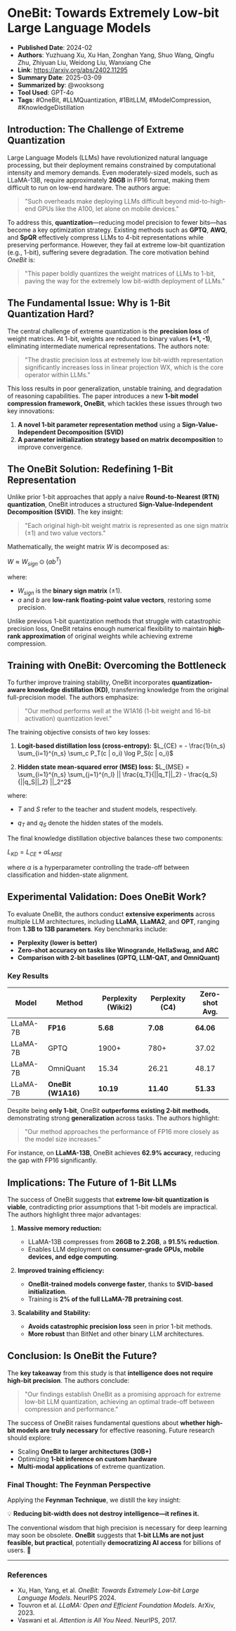 # OneBit: Towards Extremely Low-bit Large Language Models

- **Published Date**: 2024-02
- **Authors**: Yuzhuang Xu, Xu Han, Zonghan Yang, Shuo Wang, Qingfu Zhu, Zhiyuan Liu, Weidong Liu, Wanxiang Che
- **Link**: https://arxiv.org/abs/2402.11295
- **Summary Date**: 2025-03-09
- **Summarized by**: @wooksong
- **Tool Used**: GPT-4o
- **Tags**: #OneBit, #LLMQuantization, #1BitLLM, #ModelCompression, #KnowledgeDistillation

## Introduction: The Challenge of Extreme Quantization

Large Language Models (LLMs) have revolutionized natural language processing, but their deployment remains constrained by computational intensity and memory demands. Even moderately-sized models, such as LLaMA-13B, require approximately **26GB** in FP16 format, making them difficult to run on low-end hardware. The authors argue:

> "Such overheads make deploying LLMs difficult beyond mid-to-high-end GPUs like the A100, let alone on mobile devices."

To address this, **quantization**—reducing model precision to fewer bits—has become a key optimization strategy. Existing methods such as **GPTQ**, **AWQ**, and **SpQR** effectively compress LLMs to 4-bit representations while preserving performance. However, they fail at extreme low-bit quantization (e.g., 1-bit), suffering severe degradation. The core motivation behind *OneBit* is:

> "This paper boldly quantizes the weight matrices of LLMs to 1-bit, paving the way for the extremely low bit-width deployment of LLMs."

## The Fundamental Issue: Why is 1-Bit Quantization Hard?

The central challenge of extreme quantization is the **precision loss** of weight matrices. At 1-bit, weights are reduced to binary values **(+1, -1)**, eliminating intermediate numerical representations. The authors note:

> "The drastic precision loss at extremely low bit-width representation significantly increases loss in linear projection WX, which is the core operator within LLMs."

This loss results in poor generalization, unstable training, and degradation of reasoning capabilities. The paper introduces a new **1-bit model compression framework, OneBit**, which tackles these issues through two key innovations:

1. **A novel 1-bit parameter representation method** using a **Sign-Value-Independent Decomposition (SVID)**
2. **A parameter initialization strategy based on matrix decomposition** to improve convergence.

## The OneBit Solution: Redefining 1-Bit Representation

Unlike prior 1-bit approaches that apply a naive **Round-to-Nearest (RTN) quantization**, OneBit introduces a structured **Sign-Value-Independent Decomposition (SVID)**. The key insight:

> "Each original high-bit weight matrix is represented as one sign matrix (±1) and two value vectors."

Mathematically, the weight matrix $W$ is decomposed as:

$W ≈ W_{sign} ⊙ (a b^T)$

where:

- $W_{sign}$ is the **binary sign matrix** (±1).
- $a$ and $b$ are **low-rank floating-point value vectors**, restoring some precision.

Unlike previous 1-bit quantization methods that struggle with catastrophic precision loss, OneBit retains enough numerical flexibility to maintain **high-rank approximation** of original weights while achieving extreme compression.

## Training with OneBit: Overcoming the Bottleneck

To further improve training stability, OneBit incorporates **quantization-aware knowledge distillation (KD)**, transferring knowledge from the original full-precision model. The authors emphasize:

> "Our method performs well at the W1A16 (1-bit weight and 16-bit activation) quantization level."

The training objective consists of two key losses:

1. **Logit-based distillation loss (cross-entropy):**
   $L_{CE} = - \frac{1}{n_s} \sum_{i=1}^{n_s} \sum_c P_T(c | o_i) \log P_S(c | o_i)$

2. **Hidden state mean-squared error (MSE) loss:**
   $L_{MSE} = \sum_{i=1}^{n_s} \sum_{j=1}^{n_l} || \frac{q_T}{||q_T||_2} - \frac{q_S}{||q_S||_2} ||_2^2$

where:

- $T$ and $S$ refer to the teacher and student models, respectively.

- $q_T$ and $q_S$ denote the hidden states of the models.

The final knowledge distillation objective balances these two components:

$L_{KD} = L_{CE} + α L_{MSE}$

where $α$ is a hyperparameter controlling the trade-off between classification and hidden-state alignment.

## Experimental Validation: Does OneBit Work?

To evaluate OneBit, the authors conduct **extensive experiments** across multiple LLM architectures, including **LLaMA**, **LLaMA2**, and **OPT**, ranging from **1.3B to 13B parameters**. Key benchmarks include:

- **Perplexity (lower is better)**
- **Zero-shot accuracy on tasks like Winogrande, HellaSwag, and ARC**
- **Comparison with 2-bit baselines (GPTQ, LLM-QAT, and OmniQuant)**

### Key Results

| Model | Method | Perplexity (Wiki2) | Perplexity (C4) | Zero-shot Avg. |
|--------|--------|------------------|---------------|---------------|
| LLaMA-7B | **FP16** | **5.68** | **7.08** | **64.06** |
| LLaMA-7B | GPTQ | 1900+ | 780+ | 37.02 |
| LLaMA-7B | OmniQuant | 15.34 | 26.21 | 48.17 |
| LLaMA-7B | **OneBit (W1A16)** | **10.19** | **11.40** | **51.33** |

Despite being **only 1-bit**, OneBit **outperforms existing 2-bit methods**, demonstrating strong **generalization** across tasks. The authors highlight:

> "Our method approaches the performance of FP16 more closely as the model size increases."

For instance, on **LLaMA-13B**, OneBit achieves **62.9% accuracy**, reducing the gap with FP16 significantly.

## Implications: The Future of 1-Bit LLMs

The success of OneBit suggests that **extreme low-bit quantization is viable**, contradicting prior assumptions that 1-bit models are impractical. The authors highlight three major advantages:

1. **Massive memory reduction:**
   - LLaMA-13B compresses from **26GB to 2.2GB**, a **91.5% reduction**.
   - Enables LLM deployment on **consumer-grade GPUs, mobile devices, and edge computing**.

2. **Improved training efficiency:**
   - **OneBit-trained models converge faster**, thanks to **SVID-based initialization**.
   - Training is **2% of the full LLaMA-7B pretraining cost**.

3. **Scalability and Stability:**
   - **Avoids catastrophic precision loss** seen in prior 1-bit methods.
   - **More robust** than BitNet and other binary LLM architectures.

## Conclusion: Is OneBit the Future?

The **key takeaway** from this study is that **intelligence does not require high-bit precision**. The authors conclude:

> "Our findings establish OneBit as a promising approach for extreme low-bit LLM quantization, achieving an optimal trade-off between compression and performance."

The success of OneBit raises fundamental questions about **whether high-bit models are truly necessary** for effective reasoning. Future research should explore:

- Scaling **OneBit to larger architectures (30B+)**
- Optimizing **1-bit inference on custom hardware**
- **Multi-modal applications** of extreme quantization.

### Final Thought: The Feynman Perspective

Applying the **Feynman Technique**, we distill the key insight:

💡 **Reducing bit-width does not destroy intelligence—it refines it.**

The conventional wisdom that high precision is necessary for deep learning may soon be obsolete. **OneBit** suggests that **1-bit LLMs are not just feasible, but practical**, potentially **democratizing AI access** for billions of users. 🚀

---

### References

- Xu, Han, Yang, et al. *OneBit: Towards Extremely Low-bit Large Language Models*. NeurIPS 2024.
- Touvron et al. *LLaMA: Open and Efficient Foundation Models*. ArXiv, 2023.
- Vaswani et al. *Attention is All You Need*. NeurIPS, 2017.
